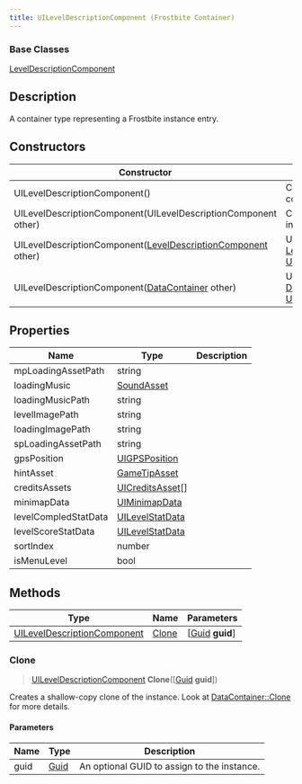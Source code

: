 ```yaml
---
title: UILevelDescriptionComponent (Frostbite Container)
---
```

### Base Classes

[LevelDescriptionComponent](LevelDescriptionComponent)

## Description

A container type representing a Frostbite instance entry.

## Constructors

| Constructor                                                                               | Description                                                                                                                                      |
| ----------------------------------------------------------------------------------------- | ------------------------------------------------------------------------------------------------------------------------------------------------ |
| UILevelDescriptionComponent()                                                             | Create a new instance of this container type.                                                                                                    |
| UILevelDescriptionComponent(UILevelDescriptionComponent other)                            | Create a reference copy of an instance of the same type.                                                                                         |
| UILevelDescriptionComponent([LevelDescriptionComponent](LevelDescriptionComponent) other) | Upcast an instance of type [LevelDescriptionComponent](LevelDescriptionComponent) to [UILevelDescriptionComponent](UILevelDescriptionComponent). |
| UILevelDescriptionComponent([DataContainer](/vext/ref/cls/shr/datacontainer) other)    | Upcast an instance of type [DataContainer](/vext/ref/cls/shr/datacontainer) to [UILevelDescriptionComponent](UILevelDescriptionComponent).    |

## Properties

| Name                 | Type                                 | Description |
| -------------------- | ------------------------------------ | ----------- |
| mpLoadingAssetPath   | string                               |             |
| loadingMusic         | [SoundAsset](SoundAsset)             |             |
| loadingMusicPath     | string                               |             |
| levelImagePath       | string                               |             |
| loadingImagePath     | string                               |             |
| spLoadingAssetPath   | string                               |             |
| gpsPosition          | [UIGPSPosition](UIGPSPosition)       |             |
| hintAsset            | [GameTipAsset](GameTipAsset)         |             |
| creditsAssets        | [UICreditsAsset](UICreditsAsset)\[\] |             |
| minimapData          | [UIMinimapData](UIMinimapData)       |             |
| levelCompledStatData | [UILevelStatData](UILevelStatData)   |             |
| levelScoreStatData   | [UILevelStatData](UILevelStatData)   |             |
| sortIndex            | number                               |             |
| isMenuLevel          | bool                                 |             |

## Methods

| Type                                                       | Name            | Parameters                                     |
| ---------------------------------------------------------- | --------------- | ---------------------------------------------- |
| [UILevelDescriptionComponent](UILevelDescriptionComponent) | [Clone](#clone) | \[[Guid](/vext/ref/cls/shr/guid) **guid**\] |

### Clone

> [UILevelDescriptionComponent](UILevelDescriptionComponent) **Clone**(\[[Guid](/vext/ref/cls/shr/guid) **guid**\])

Creates a shallow-copy clone of the instance. Look at [DataContainer::Clone](/vext/ref/cls/shr/datacontainer#clone) for more details.

#### Parameters

| Name | Type         | Description                                 |
| ---- | ------------ | ------------------------------------------- |
| guid | [Guid](Guid) | An optional GUID to assign to the instance. |
